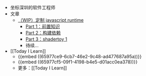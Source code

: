 - 坐标深圳的软件工程师
- 文章
	- [（WIP）定制 javascript runtime](https://github.com/zcfan/create-your-own-javascript-runtime)
		- [Part 1：前置知识](https://github.com/zcfan/create-your-own-javascript-runtime/blob/main/part1_prerequests/note.md)
		- [Part 2：构建依赖](https://github.com/zcfan/create-your-own-javascript-runtime/blob/main/part2_build-dependencies/note.md)
		- [Part 3：shadertoy 1](https://github.com/zcfan/create-your-own-javascript-runtime/blob/main/part3_minigame1/note.md)
		- 待续...
- [[Today I Learn]]
	- {{embed ((65977ce9-6cb7-46e2-9c48-ad477687a95a))}}
	- {{embed ((65977cf5-09f1-4198-b4e5-d01acc0ea378))}}
	- 更多：[[Today I Learn]]